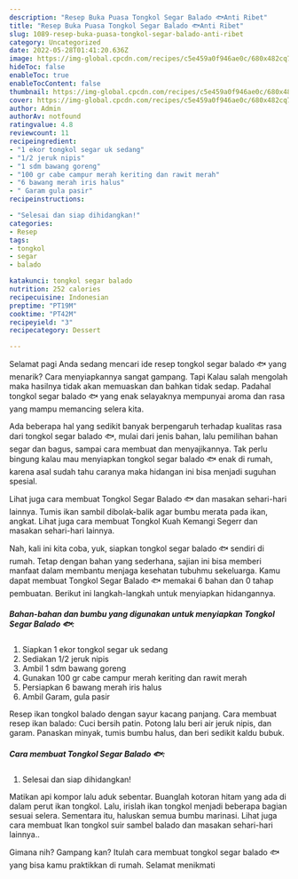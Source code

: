 ```yaml
---
description: "Resep Buka Puasa Tongkol Segar Balado 🐟Anti Ribet"
title: "Resep Buka Puasa Tongkol Segar Balado 🐟Anti Ribet"
slug: 1089-resep-buka-puasa-tongkol-segar-balado-anti-ribet
category: Uncategorized
date: 2022-05-28T01:41:20.636Z
image: https://img-global.cpcdn.com/recipes/c5e459a0f946ae0c/680x482cq70/tongkol-segar-balado-foto-resep-utama.jpg
hideToc: false
enableToc: true
enableTocContent: false
thumbnail: https://img-global.cpcdn.com/recipes/c5e459a0f946ae0c/680x482cq70/tongkol-segar-balado-foto-resep-utama.jpg
cover: https://img-global.cpcdn.com/recipes/c5e459a0f946ae0c/680x482cq70/tongkol-segar-balado-foto-resep-utama.jpg
author: Admin
authorAv: notfound
ratingvalue: 4.8
reviewcount: 11
recipeingredient:
- "1 ekor tongkol segar uk sedang"
- "1/2 jeruk nipis"
- "1 sdm bawang goreng"
- "100 gr cabe campur merah keriting dan rawit merah"
- "6 bawang merah iris halus"
- " Garam gula pasir"
recipeinstructions:

- "Selesai dan siap dihidangkan!"
categories:
- Resep
tags:
- tongkol
- segar
- balado

katakunci: tongkol segar balado 
nutrition: 252 calories
recipecuisine: Indonesian
preptime: "PT19M"
cooktime: "PT42M"
recipeyield: "3"
recipecategory: Dessert

---
```



Selamat pagi Anda sedang mencari ide resep tongkol segar balado 🐟 yang menarik? Cara menyiapkannya sangat gampang. Tapi Kalau salah mengolah maka hasilnya tidak akan memuaskan dan bahkan tidak sedap. Padahal tongkol segar balado 🐟 yang enak selayaknya mempunyai aroma dan rasa yang mampu memancing selera kita.


Ada beberapa hal yang sedikit banyak berpengaruh terhadap kualitas rasa dari tongkol segar balado 🐟, mulai dari jenis bahan, lalu pemilihan bahan segar dan bagus, sampai cara membuat dan menyajikannya. Tak perlu bingung kalau mau menyiapkan tongkol segar balado 🐟 enak di rumah, karena asal sudah tahu caranya maka hidangan ini bisa menjadi suguhan spesial.

Lihat juga cara membuat Tongkol Segar Balado 🐟 dan masakan sehari-hari lainnya. Tumis ikan sambil dibolak-balik agar bumbu merata pada ikan, angkat. Lihat juga cara membuat Tongkol Kuah Kemangi Segerr dan masakan sehari-hari lainnya.


Nah, kali ini kita coba, yuk, siapkan tongkol segar balado 🐟 sendiri di rumah. Tetap dengan bahan yang sederhana, sajian ini bisa memberi manfaat dalam membantu menjaga kesehatan tubuhmu sekeluarga. Kamu dapat membuat Tongkol Segar Balado 🐟 memakai 6 bahan dan 0 tahap pembuatan. Berikut ini langkah-langkah untuk menyiapkan hidangannya.

<!--inarticleads1-->

##### Bahan-bahan dan bumbu yang digunakan untuk menyiapkan Tongkol Segar Balado 🐟:

1. Siapkan 1 ekor tongkol segar uk sedang
1. Sediakan 1/2 jeruk nipis
1. Ambil 1 sdm bawang goreng
1. Gunakan 100 gr cabe campur merah keriting dan rawit merah
1. Persiapkan 6 bawang merah iris halus
1. Ambil  Garam, gula pasir


Resep ikan tongkol balado dengan sayur kacang panjang. Cara membuat resep ikan balado: Cuci bersih patin. Potong lalu beri air jeruk nipis, dan garam. Panaskan minyak, tumis bumbu halus, dan beri sedikit kaldu bubuk. 

<!--inarticleads2-->

##### Cara membuat Tongkol Segar Balado 🐟:


1. Selesai dan siap dihidangkan!

Matikan api kompor lalu aduk sebentar. Buanglah kotoran hitam yang ada di dalam perut ikan tongkol. Lalu, irislah ikan tongkol menjadi beberapa bagian sesuai selera. Sementara itu, haluskan semua bumbu marinasi. Lihat juga cara membuat Ikan tongkol suir sambel balado dan masakan sehari-hari lainnya.. 

Gimana nih? Gampang kan? Itulah cara membuat tongkol segar balado 🐟 yang bisa kamu praktikkan di rumah. Selamat menikmati
